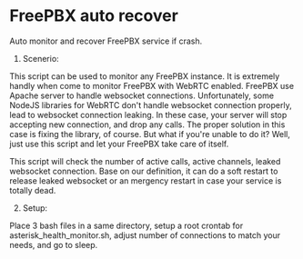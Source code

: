 # FreePBX auto recover
Auto monitor and recover FreePBX service if crash.

1. Scenerio:

This script can be used to monitor any FreePBX instance. It is extremely handly when come to monitor FreePBX with WebRTC enabled.
FreePBX use Apache server to handle websocket connections. Unfortunately, some NodeJS libraries for WebRTC don't handle websocket connection properly, lead to websocket connection leaking. In these case, your server will stop accepting new connection, and drop any calls.
The proper solution in this case is fixing the library, of course. But what if you're unable to do it?
Well, just use this script and let your FreePBX take care of itself.

This script will check the number of active calls, active channels, leaked websocket connection. Base on our definition, it can do a soft restart to release leaked websocket or an mergency restart in case your service is totally dead.

2. Setup:

Place 3 bash files in a same directory, setup a root crontab for asterisk_health_monitor.sh, adjust number of connections to match your needs, and go to sleep.
